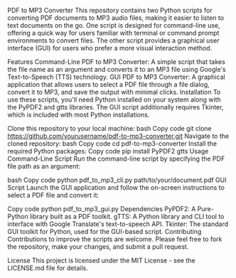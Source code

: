 PDF to MP3 Converter
This repository contains two Python scripts for converting PDF documents to MP3 audio files, making it easier to listen to text documents on the go. One script is designed for command-line use, offering a quick way for users familiar with terminal or command prompt environments to convert files. The other script provides a graphical user interface (GUI) for users who prefer a more visual interaction method.

Features
Command-Line PDF to MP3 Converter: A simple script that takes the file name as an argument and converts it to an MP3 file using Google's Text-to-Speech (TTS) technology.
GUI PDF to MP3 Converter: A graphical application that allows users to select a PDF file through a file dialog, convert it to MP3, and save the output with minimal clicks.
Installation
To use these scripts, you'll need Python installed on your system along with the PyPDF2 and gtts libraries. The GUI script additionally requires Tkinter, which is included with most Python installations.

Clone this repository to your local machine:
bash
Copy code
git clone https://github.com/yourusername/pdf-to-mp3-converter.git
Navigate to the cloned repository:
bash
Copy code
cd pdf-to-mp3-converter
Install the required Python packages:
Copy code
pip install PyPDF2 gtts
Usage
Command-Line Script
Run the command-line script by specifying the PDF file path as an argument:

bash
Copy code
python pdf_to_mp3_cli.py path/to/your/document.pdf
GUI Script
Launch the GUI application and follow the on-screen instructions to select a PDF file and convert it:

Copy code
python pdf_to_mp3_gui.py
Dependencies
PyPDF2: A Pure-Python library built as a PDF toolkit.
gTTS: A Python library and CLI tool to interface with Google Translate's text-to-speech API.
Tkinter: The standard GUI toolkit for Python, used for the GUI-based script.
Contributing
Contributions to improve the scripts are welcome. Please feel free to fork the repository, make your changes, and submit a pull request.

License
This project is licensed under the MIT License - see the LICENSE.md file for details.


